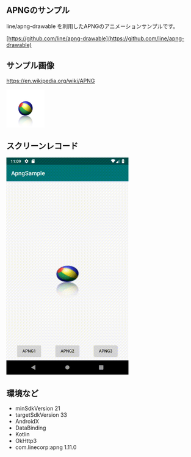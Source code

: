  ## APNGのサンプル
 
line/apng-drawable を利用したAPNGのアニメーションサンプルです。 

[https://github.com/line/apng-drawable](https://github.com/line/apng-drawable)

## サンプル画像

https://en.wikipedia.org/wiki/APNG

![](./app/src/main/res/drawable/apng.png)

## スクリーンレコード

![](./sample/record.gif)
 
## 環境など

- minSdkVersion 21
- targetSdkVersion 33
- AndroidX
- DataBinding
- Kotlin
- OkHttp3
- com.linecorp:apng 1.11.0
